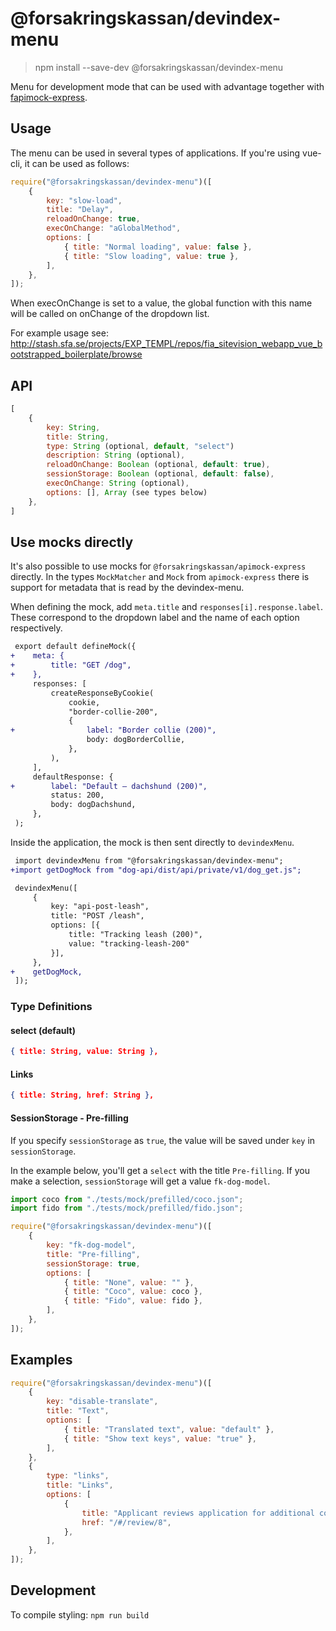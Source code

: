 # @forsakringskassan/devindex-menu

> npm install --save-dev @forsakringskassan/devindex-menu

Menu for development mode that can be used with advantage together with [fapimock-express](https://www.npmjs.com/package/@forsakringskassan/apimock-express).

## Usage

The menu can be used in several types of applications. If you're using vue-cli, it can be used as follows:

```js
require("@forsakringskassan/devindex-menu")([
    {
        key: "slow-load",
        title: "Delay",
        reloadOnChange: true,
        execOnChange: "aGlobalMethod",
        options: [
            { title: "Normal loading", value: false },
            { title: "Slow loading", value: true },
        ],
    },
]);
```

When execOnChange is set to a value, the global function with this name will be called on onChange of the dropdown list.

For example usage see: http://stash.sfa.se/projects/EXP_TEMPL/repos/fia_sitevision_webapp_vue_bootstrapped_boilerplate/browse

## API

```js
[
    {
        key: String,
        title: String,
        type: String (optional, default, "select")
        description: String (optional),
        reloadOnChange: Boolean (optional, default: true),
        sessionStorage: Boolean (optional, default: false),
        execOnChange: String (optional),
        options: [], Array (see types below)
    },
]
```

## Use mocks directly

It's also possible to use mocks for `@forsakringskassan/apimock-express` directly.
In the types `MockMatcher` and `Mock` from `apimock-express` there is support for metadata that is read by the devindex-menu.

When defining the mock, add `meta.title` and `responses[i].response.label`.
These correspond to the dropdown label and the name of each option respectively.

```diff
 export default defineMock({
+    meta: {
+        title: "GET /dog",
+    },
     responses: [
         createResponseByCookie(
             cookie,
             "border-collie-200",
             {
+                label: "Border collie (200)",
                 body: dogBorderCollie,
             },
         ),
     ],
     defaultResponse: {
+        label: "Default – dachshund (200)",
         status: 200,
         body: dogDachshund,
     },
 );
```

Inside the application, the mock is then sent directly to `devindexMenu`.

```diff
 import devindexMenu from "@forsakringskassan/devindex-menu";
+import getDogMock from "dog-api/dist/api/private/v1/dog_get.js";

 devindexMenu([
     {
         key: "api-post-leash",
         title: "POST /leash",
         options: [{
             title: "Tracking leash (200)",
             value: "tracking-leash-200"
         }],
     },
+    getDogMock,
 ]);
```

### Type Definitions

#### select (default)

```json
{ title: String, value: String },
```

#### Links

```json
{ title: String, href: String },

```

#### SessionStorage - Pre-filling

If you specify `sessionStorage` as `true`, the value will be saved under `key` in `sessionStorage`.

In the example below, you'll get a `select` with the title `Pre-filling`. If you make a selection, `sessionStorage` will get a value `fk-dog-model`.

```js
import coco from "./tests/mock/prefilled/coco.json";
import fido from "./tests/mock/prefilled/fido.json";

require("@forsakringskassan/devindex-menu")([
    {
        key: "fk-dog-model",
        title: "Pre-filling",
        sessionStorage: true,
        options: [
            { title: "None", value: "" },
            { title: "Coco", value: coco },
            { title: "Fido", value: fido },
        ],
    },
]);
```

## Examples

```js
require("@forsakringskassan/devindex-menu")([
    {
        key: "disable-translate",
        title: "Text",
        options: [
            { title: "Translated text", value: "default" },
            { title: "Show text keys", value: "true" },
        ],
    },
    {
        type: "links",
        title: "Links",
        options: [
            {
                title: "Applicant reviews application for additional cost",
                href: "/#/review/8",
            },
        ],
    },
]);
```

## Development

To compile styling:
`npm run build`
